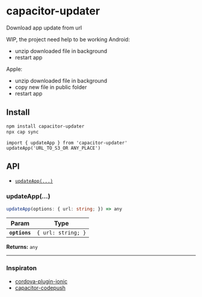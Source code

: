 # capacitor-updater

Download app update from url

WIP, the project need help to be working
Android:
- unzip downloaded file in background
- restart app

Apple:
- unzip downloaded file in background
- copy new file in public folder
- restart app

## Install

```bash
npm install capacitor-updater
npx cap sync
```

```
import { updateApp } from 'capacitor-updater'
updateApp('URL_TO_S3_OR ANY_PLACE')
```

## API

<docgen-index>

* [`updateApp(...)`](#updateapp)

</docgen-index>

<docgen-api>
<!--Update the source file JSDoc comments and rerun docgen to update the docs below-->

### updateApp(...)

```typescript
updateApp(options: { url: string; }) => any
```

| Param         | Type                          |
| ------------- | ----------------------------- |
| **`options`** | <code>{ url: string; }</code> |

**Returns:** <code>any</code>

--------------------

</docgen-api>


### Inspiraton

- [cordova-plugin-ionic](https://github.com/ionic-team/cordova-plugin-ionic)
- [capacitor-codepush](https://github.dev/mapiacompany/capacitor-codepush)
